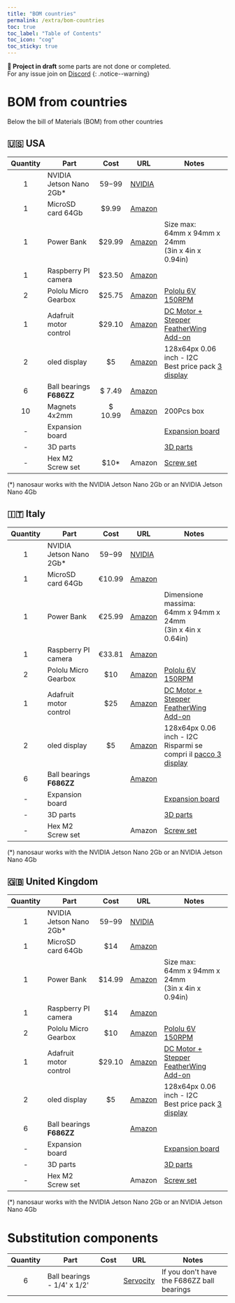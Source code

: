 ```yaml
---
title: "BOM countries"
permalink: /extra/bom-countries
toc: true
toc_label: "Table of Contents"
toc_icon: "cog"
toc_sticky: true
---
```


**:construction: Project in draft** some parts are not done or completed.<br/>For any issue join on [Discord](https://discord.gg/NSrC52P5mw)
{: .notice--warning}

# BOM from countries

Below the bill of Materials (BOM) from other countries

## :us: USA

| Quantity | Part                        | Cost     | URL       | Notes                               |
|:--------:|-----------------------------|:--------:|-----------|-------------------------------------|
| 1        | NVIDIA Jetson Nano 2Gb*     | $59-$99  | [NVIDIA](https://developer.nvidia.com/embedded/buy/jetson-nano-devkit)|  |
| 1        | MicroSD card 64Gb           | $9.99    | [Amazon](https://amzn.to/2X7rWpH) |          |
| 1        | Power Bank                  | $29.99   | [Amazon](https://amzn.to/2X8RNha) | Size max:<br/>64mm x 94mm x 24mm<br/>(3in x 4in x 0.94in) |
| 1        | Raspberry PI camera         | $23.50   | [Amazon](https://amzn.to/2LgasF5) |                                     |
| 2        | Pololu Micro Gearbox        | $25.75   | [Amazon](https://amzn.to/3hS4o1P) | [Pololu 6V 150RPM](https://www.pololu.com/product/2368) |
| 1        | Adafruit motor control      | $29.10   | [Amazon](https://amzn.to/392GhZU) | [DC Motor + Stepper FeatherWing Add-on](https://www.adafruit.com/product/2927) |
| 2        | oled display                | $5       | [Amazon](https://amzn.to/3ocB3kJ) | 128x64px 0.06 inch - I2C<br/>Best price pack [3 display](https://amzn.to/3d6Qgkv)  |
| 6        | Ball bearings **F686ZZ**    | $ 7.49   | [Amazon](https://amzn.to/3dIs8DJ)    |                                     |
| 10       | Magnets 4x2mm              | $ 10.99   | [Amazon](https://amzn.to/3pwnnTp)    | 200Pcs box                          |
| -        | Expansion board             |          |           | [Expansion board](#expansion-board) |
| -        | 3D parts                    |          |           | [3D parts](#3d-parts)               |
| -        | Hex M2 Screw set            | $10*     | Amazon    | [Screw set](#screw-set)             |

(*) nanosaur works with the NVIDIA Jetson Nano 2Gb or an NVIDIA Jetson Nano 4Gb

## :it: Italy


| Quantity | Part                        | Cost     | URL       | Notes                               |
|:--------:|-----------------------------|:--------:|-----------|-------------------------------------|
| 1        | NVIDIA Jetson Nano 2Gb*     | $59-$99  | [NVIDIA](https://developer.nvidia.com/embedded/buy/jetson-nano-devkit)|  |
| 1        | MicroSD card 64Gb           | €10.99   | [Amazon](https://amzn.to/39015kN) |                                     |
| 1        | Power Bank                  | €25.99   | [Amazon](https://amzn.to/3GpERJ8) | Dimensione massima:<br/>64mm x 94mm x 24mm<br/>(3in x 4in x 0.64in) |
| 1        | Raspberry PI camera         | €33.81   | [Amazon](https://amzn.to/2Mxc8uo) |                                     |
| 2        | Pololu Micro Gearbox        | $10      | [Amazon](https://amzn.to/3tbVnp8) | [Pololu 6V 150RPM](https://www.pololu.com/product/2368) |
| 1        | Adafruit motor control      | $25      | [Amazon](https://amzn.to/3mz3BFh) | [DC Motor + Stepper FeatherWing Add-on](https://www.adafruit.com/product/2927) |
| 2        | oled display                | $5       | [Amazon](https://amzn.to/3d4FFWX) | 128x64px 0.06 inch - I2C<br/>Risparmi se compri il [pacco 3 display](https://amzn.to/3g0EdXK) |
| 6        | Ball bearings **F686ZZ**    |          | [Amazon](https://amzn.to/2Q75LiZ) |                                     |
| -        | Expansion board             |          |           | [Expansion board](#expansion-board) |
| -        | 3D parts                    |          |           | [3D parts](#3d-parts)               |
| -        | Hex M2 Screw set            |          | Amazon    | [Screw set](#screw-set)             |

(*) nanosaur works with the NVIDIA Jetson Nano 2Gb or an NVIDIA Jetson Nano 4Gb

## :uk: United Kingdom

| Quantity | Part                        | Cost     | URL       | Notes                               |
|:--------:|-----------------------------|:--------:|-----------|-------------------------------------|
| 1        | NVIDIA Jetson Nano 2Gb*     | $59-$99  | [NVIDIA](https://developer.nvidia.com/embedded/buy/jetson-nano-devkit)|  |
| 1        | MicroSD card 64Gb           | $14      | [Amazon](https://amzn.to/3rPYqCY) |          |
| 1        | Power Bank                  | $14.99   | [Amazon](https://amzn.to/3rQr46R) | Size max:<br/>64mm x 94mm x 24mm<br/>(3in x 4in x 0.94in) |
| 1        | Raspberry PI camera         | $14      | [Amazon](https://amzn.to/2LehMAW) |          |
| 2        | Pololu Micro Gearbox        | $10      | [Amazon](https://amzn.to/3ogIyXZ) | [Pololu 6V 150RPM](https://www.pololu.com/product/2368) |
| 1        | Adafruit motor control      | $29.10   | [Amazon](https://amzn.to/3rKMiTI) | [DC Motor + Stepper FeatherWing Add-on](https://www.adafruit.com/product/2927) |
| 2        | oled display                | $5       | [Amazon](https://amzn.to/3pQBH8b) | 128x64px 0.06 inch - I2C<br/>Best price pack [3 display](https://amzn.to/2PW72K5)  |
| 6        | Ball bearings **F686ZZ**    |          | [Amazon](https://amzn.to/3wzYiKf) |                                     |
| -        | Expansion board             |          |           | [Expansion board](#expansion-board) |
| -        | 3D parts                    |          |           | [3D parts](#3d-parts)               |
| -        | Hex M2 Screw set            |          | Amazon    | [Screw set](#screw-set)             |

(*) nanosaur works with the NVIDIA Jetson Nano 2Gb or an NVIDIA Jetson Nano 4Gb
# Substitution components

| Quantity | Part                        | Cost     | URL       | Notes                               |
|:--------:|-----------------------------|:--------:|-----------|-------------------------------------|
| 6        | Ball bearings - 1/4' x 1/2' |          | [Servocity](https://www.servocity.com/1-4-id-x-1-2-od-flanged-ball-bearing-2-pack/) | If you don't have the F686ZZ ball bearings  |